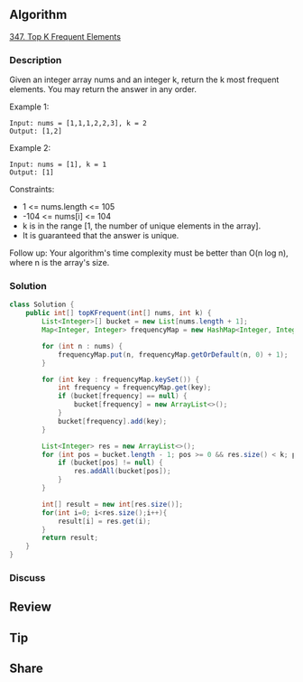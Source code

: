 ## Algorithm

[347. Top K Frequent Elements](https://leetcode.com/problems/top-k-frequent-elements/)

### Description

Given an integer array nums and an integer k, return the k most frequent elements. You may return the answer in any order.


Example 1:

```
Input: nums = [1,1,1,2,2,3], k = 2
Output: [1,2]
```

Example 2:

```
Input: nums = [1], k = 1
Output: [1]
```

Constraints:

- 1 <= nums.length <= 105
- -104 <= nums[i] <= 104
- k is in the range [1, the number of unique elements in the array].
- It is guaranteed that the answer is unique.

Follow up: Your algorithm's time complexity must be better than O(n log n), where n is the array's size.

### Solution

```java
class Solution {
    public int[] topKFrequent(int[] nums, int k) {
        List<Integer>[] bucket = new List[nums.length + 1];
        Map<Integer, Integer> frequencyMap = new HashMap<Integer, Integer>();

        for (int n : nums) {
            frequencyMap.put(n, frequencyMap.getOrDefault(n, 0) + 1);
        }

        for (int key : frequencyMap.keySet()) {
            int frequency = frequencyMap.get(key);
            if (bucket[frequency] == null) {
                bucket[frequency] = new ArrayList<>();
            }
            bucket[frequency].add(key);
        }

        List<Integer> res = new ArrayList<>();
        for (int pos = bucket.length - 1; pos >= 0 && res.size() < k; pos--) {
            if (bucket[pos] != null) {
                res.addAll(bucket[pos]);
            }
        }

        int[] result = new int[res.size()];
        for(int i=0; i<res.size();i++){
            result[i] = res.get(i);
        }
        return result;
    }
}
```

### Discuss

## Review


## Tip


## Share
